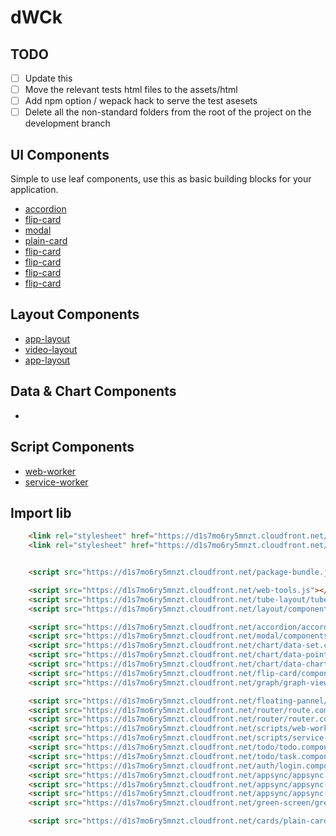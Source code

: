
# dWCk

## TODO

- [ ] Update this
- [ ] Move the relevant tests html files to the assets/html
- [ ] Add npm option / wepack hack to serve the test asesets
- [ ] Delete all the non-standard folders from the root of the project on the development branch

## UI Components

Simple to use leaf components, use this as basic building blocks for your application.

- [accordion](./accordion/README.md)
- [flip-card](./flip-card/README.md)
- [modal](./modal/README.md)
- [plain-card](./cards/README.md)
- [flip-card](./path-to-component/README.md)
- [flip-card](./path-to-component/README.md)
- [flip-card](./path-to-component/README.md)
- [flip-card](./path-to-component/README.md)

## Layout Components

- [app-layout](./layout/README.md)
- [video-layout](./tube-layout//README.md)
- [app-layout](./layout/README.md)

## Data & Chart Components

- []()

## Script Components
- [web-worker]()
- [service-worker]()

## Import lib

```html
    <link rel="stylesheet" href="https://d1s7mo6ry5mnzt.cloudfront.net/style-tools.css">
    <link rel="stylesheet" href="https://d1s7mo6ry5mnzt.cloudfront.net/css-tools.css">


    <script src="https://d1s7mo6ry5mnzt.cloudfront.net/package-bundle.js"></script>

    <script src="https://d1s7mo6ry5mnzt.cloudfront.net/web-tools.js"></script>
    <script src="https://d1s7mo6ry5mnzt.cloudfront.net/tube-layout/tube-layout.component.js"></script>
    <script src="https://d1s7mo6ry5mnzt.cloudfront.net/layout/components/layout.component.js"></script>

    <script src="https://d1s7mo6ry5mnzt.cloudfront.net/accordion/accordion.component.js"></script>
    <script src="https://d1s7mo6ry5mnzt.cloudfront.net/modal/components/modal.component.js"></script>
    <script src="https://d1s7mo6ry5mnzt.cloudfront.net/chart/data-set.component.js"></script>
    <script src="https://d1s7mo6ry5mnzt.cloudfront.net/chart/data-point.component.js"></script>
    <script src="https://d1s7mo6ry5mnzt.cloudfront.net/chart/data-chart.component.js"></script>
    <script src="https://d1s7mo6ry5mnzt.cloudfront.net/flip-card/components/wc-flip-card.component.js"></script>
    <script src="https://d1s7mo6ry5mnzt.cloudfront.net/graph/graph-viewer.component.js"></script>

    <script src="https://d1s7mo6ry5mnzt.cloudfront.net/floating-pannel/floating-pannel.js"></script>
    <script src="https://d1s7mo6ry5mnzt.cloudfront.net/router/route.component.js"></script>
    <script src="https://d1s7mo6ry5mnzt.cloudfront.net/router/router.component.js"></script>
    <script src="https://d1s7mo6ry5mnzt.cloudfront.net/scripts/web-worker.component.js"></script>
    <script src="https://d1s7mo6ry5mnzt.cloudfront.net/scripts/service-worker.component.js"></script>
    <script src="https://d1s7mo6ry5mnzt.cloudfront.net/todo/todo.component.js"></script>
    <script src="https://d1s7mo6ry5mnzt.cloudfront.net/todo/task.component.js"></script>
    <script src="https://d1s7mo6ry5mnzt.cloudfront.net/auth/login.component.js"></script>
    <script src="https://d1s7mo6ry5mnzt.cloudfront.net/appsync/appsync.component.js"></script>
    <script src="https://d1s7mo6ry5mnzt.cloudfront.net/appsync/appsync-subscription.component.js"></script>
    <script src="https://d1s7mo6ry5mnzt.cloudfront.net/appsync/appsync-mutation.component.js"></script>
    <script src="https://d1s7mo6ry5mnzt.cloudfront.net/green-screen/green-screen.component.js"></script>

    <script src="https://d1s7mo6ry5mnzt.cloudfront.net/cards/plain-card.component.js"></script>
```
